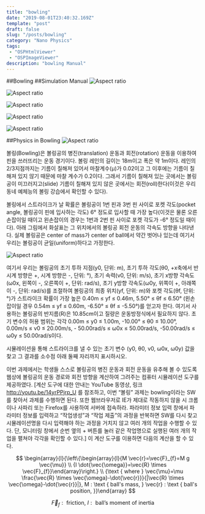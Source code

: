```yaml
---
title: "bowling"
date: "2019-08-01T23:40:32.169Z"
template: "post"
draft: false
slug: "/posts/bowling"
category: "Nano Physics"
tags: 
 - "OSPHtmlViewer"
 - "OSPImageViewer"
description: "bowling Manual"
---
```

##Bowling
##Simulation Manual
![Aspect ratio](/media/POST/000013/2.jpg)

![Aspect ratio](/media/POST/000013/3.jpg)

![Aspect ratio](/media/POST/000013/4.jpg)

![Aspect ratio](/media/POST/000013/5.jpg)

![Aspect ratio](/media/POST/000013/6.jpg)



##Physics in Bowling
![Aspect ratio](/media/POST/000013/0.jpg)

볼링(Bowling)은 볼링공의 병진(translation) 운동과 회전(rotation) 운동을 이용하여 핀을 쓰러뜨리는 운동 경기이다. 볼링 레인의 길이는 18m이고 폭은 약 1m이다. 레인의 2/3지점까지는 기름이 칠해져 있어서 마찰계수(μ)가 0.02이고 그 이후에는 기름이 칠해져 있지 않기 때문에 마찰 계수가 0.2이다. 그래서 기름이 칠해져 있는 곳에서는 볼링공이 미끄러지고(slide) 기름이 칠해져 있지 않은 곳에서는 회전(roll)한다(이것은 우리동네 예체능의 볼링 강습에서 확인할 수 있다).

볼링에서 스트라이크가 날 확률은 볼링공이 1번 핀과 3번 핀 사이로 포켓 각도(pocket angle, 볼링공이 핀에 입사하는 각도) 6° 정도로 입사할 때 가장 높다(이것은 물론 오른손잡이일 때이고 왼손잡이의 경우는 1번과 2번 핀 사이로 포켓 각도가 -6° 정도일 때이다). 아래 그림에서 화살표는 그 위치에서의 볼링공 회전 운동의 각속도 방향을 나타낸다. 실제 볼링공은 center of mass가 center of ball에서 약간 벗어나 있는데 여기서 우리는 볼링공이 균일(uniform)하다고 가정한다.

![Aspect ratio](/media/POST/000013/1.jpg)

여기서 우리는 볼링공의 초기 투하 지점(y0, 단위: m), 초기 투하 각도(θ0, +x축에서 반시계 방향은 +, 시계 방향은 -, 단위: °), 초기 속력(v0, 단위: m/s), 초기 x방향 각속도(ω0x, 왼쪽이 -, 오른쪽이 +, 단위: rad/s), 초기 y방향 각속도(ω0y, 위쪽이 +, 아래쪽이 -, 단위: rad/s)를 조절하여 볼링공의 최종 위치(yf, 단위: m)와 포켓 각도(θf, 단위: °)가 스트라이크 확률이 가장 높은 0.40m ≤ yf ≤ 0.46m, 5.50° ≤ θf ≤ 6.50° (왼손잡이일 경우 0.54m ≤ yf ≤ 0.60m, -6.50° ≤ θf ≤ -5.50°)를 얻고자 한다. 여기서 사용하는 볼링공의 반지름(R)은 10.85cm이고 질량은 운동방정식에서 필요하지 않다. 초기 변수의 허용 범위는 각각 0.00m ≤ y0 ≤ 1.00m, -10.00° ≤ θ0 ≤ 10.00°, 0.00m/s ≤ v0 ≤ 20.00m/s, - 50.00rad/s ≤ ω0x ≤ 50.00rad/s, -50.00rad/s ≤ ω0y ≤ 50.00rad/s이다.


시뮬레이션을 통해 스트라이크를 낼 수 있는 초기 변수 (y0, θ0, v0, ω0x, ω0y) 값을 찾고 그 결과를 소수점 아래 둘째 자리까지 표시하시오.

이번 과제에서는 학생들 스스로 볼링공의 병진 운동과 회전 운동을 유추해 볼 수 있도록 웹상에 볼링공의 운동 경로와 회전 방향을 계산하여 그려주는 컴퓨터 시뮬레이션 도구를 제공하였다. [계산 도구에 대한 안내는 YouTube 동영상, 링크 http://youtu.be/14yrPPjrp_U 를 참조하고, 이번 “볼링” 과제는 bowling이라는 SW를 찾아서 과제를 수행하면 된다. 또한 웹브라우저로 IE가 제대로 작동하지 않을 시 크롬이나 사파리 또는 Firefox를 사용하여 서버에 접속하라. 파라미터 정보 입력 창에서 파라미터 정보를 입력하고 “작업생성”과 “작업 제출”의 과정을 반복하면 SW를 다시 찾고 시뮬레이션명을 다시 입력해야 하는 과정을 거치지 않고 여러 개의 작업을 수행할 수 있다. 단, 모니터링 창에서 순번 옆의 + 버튼를 눌러 같은 작업명으로 실행된 여러 개의 작업을 펼쳐야 각각을 확인할 수 있다.] 이 계산 도구를 이용하면 다음의 계산을 할 수 있다.

$$
\begin{array}{l}{\left\{\begin{array}{l}{M \vec{r}=\vec{F}_{f}=M g \vec{\mu}} \\ {I \dot{\vec{\omega}}=\vec{R} \times \vec{F}_{f}}\end{array}\right.} \\ {\text { where } \vec{\mu}=\mu \frac{\vec{R} \times \vec{\omega}-\dot{\vec{r}}}{|\vec{R} \times \vec{\omega}-\dot{\vec{r}}|}, M : \text { ball's mass, } \vec{r} : \text { ball's position, }}\end{array}
$$

$$
\vec{F}_{f} : \text { friction, } I : \text { ball's moment of inertia }
$$

